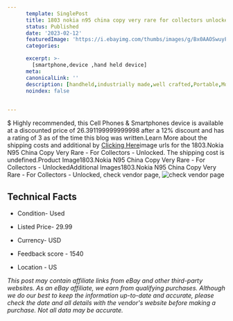 ```yaml
---
      template: SinglePost
      title: 1803 nokia n95 china copy very rare for collectors unlocked
      status: Published
      date: '2023-02-12'
      featuredImage: 'https://i.ebayimg.com/thumbs/images/g/Bx0AAOSwuyFj3sYp/s-l225.jpg'
      categories: 

      excerpt: >-
        [smartphone,device ,hand held device]
      meta:
      canonicalLink: ''
      description: [handheld,industrially made,well crafted,Portable,Mobile,Compact,Convenient,Lightweight,Maneuverable,Man-portable,Miniature,Carriable,Hand-held,Light,Holdable,Transportable,Mobile device,Pocket-sized,On-the-go,Wireless,Cordless,Compact size,Convenient size, smartphone,device ,hand held device]
      noindex: false

        
---
```

$
    Highly recommended, this Cell Phones & Smartphones device is available at a discounted price of 26.391199999999998 after a 12% discount and has a rating of 3 as of the time this blog was written.Learn More about the shipping costs and additional by [Clicking Here](https://www.ebay.com/itm/165922970661?hash=item26a1c79c25%3Ag%3ABx0AAOSwuyFj3sYp&mkevt=1&mkcid=1&mkrid=711-53200-19255-0&campid=%253CePNCampaignId%253E&customid=%253CreferenceId%253E&toolid=10049)image urls for the 1803.Nokia N95 China Copy Very Rare - For Collectors - Unlocked. The shipping cost is undefined.Product Image1803.Nokia N95 China Copy Very Rare - For Collectors - UnlockedAdditional Images1803.Nokia N95 China Copy Very Rare - For Collectors - Unlocked, check vendor page, ![check vendor page](https://origin-galleryplus.ebayimg.com/ws/web/165922970661_2_0_1/225x225.jpg,https://origin-galleryplus.ebayimg.com/ws/web/165922970661_3_0_1/225x225.jpg,https://origin-galleryplus.ebayimg.com/ws/web/165922970661_4_0_1/225x225.jpg,https://origin-galleryplus.ebayimg.com/ws/web/165922970661_5_0_1/225x225.jpg,https://origin-galleryplus.ebayimg.com/ws/web/165922970661_6_0_1/225x225.jpg,https://origin-galleryplus.ebayimg.com/ws/web/165922970661_7_0_1/225x225.jpg,https://origin-galleryplus.ebayimg.com/ws/web/165922970661_8_0_1/225x225.jpg,https://origin-galleryplus.ebayimg.com/ws/web/165922970661_9_0_1/225x225.jpg)
    
    

 ## Technical Facts 



     
      

 - Condition- Used 


      

 - Listed Price- 29.99 


      

 - Currency- USD 


      

 - Feedback score - 1540 


      

 - Location - US 


      
      

 *_This post may contain affiliate links from eBay and other third-party websites. As an eBay affiliate, we earn from qualifying purchases. Although we do our best to keep the information up-to-date and accurate, please check the date and all details with the vendor's website before making a purchase. Not all data may be accurate._*



    
    
    
    
    